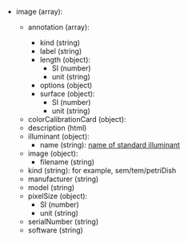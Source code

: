 - image (array<object>):
  - annotation (array<object>):
    - kind (string)
    - label (string)
    - length (object):
      - SI (number)
      - unit (string)
    - options (object)
    - surface (object):
      - SI (number)
      - unit (string)
  - colorCalibrationCard (object):
  - description (html)
  - illuminant (object):
    - name (string): [name of standard illuminant](https://en.wikipedia.org/wiki/Standard_illuminant)
  - image (object):
    - filename (string)
  - kind (string): for example, sem/tem/petriDish
  - manufacturer (string)
  - model (string)
  - pixelSize (object):
    - SI (number)
    - unit (string)
  - serialNumber (string)
  - software (string)
